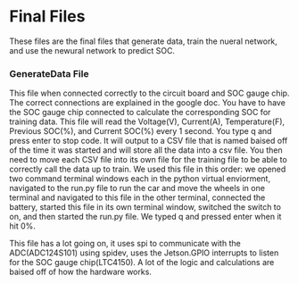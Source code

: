 # Final Files
These files are the final files that generate data, train the nueral network, and use the newural network to predict SOC.

### GenerateData File
This file when connected correctly to the circuit board and SOC gauge chip. The correct connections are explained in the google doc. You have to have the SOC gauge chip connected to calculate the corresponding SOC for training data. This file will read the Voltage(V), Current(A), Temperature(F), Previous SOC(%), and Current SOC(%) every 1 second. You type q and press enter to stop code. It will output to a CSV file that is named baised off of the time it was started and will store all the data into a csv file. You then need to move each CSV file into its own file for the training file to be able to correctly call the data up to train. We used this file in this order: we opened two command terminal windows each in the python virtual enviorment, navigated to the run.py file to run the car and move the wheels in one terminal and navigated to this file in the other terminal, connected the battery, started this file in its own terminal window, switched the switch to on, and then started the run.py file. We typed q and pressed enter when it hit 0%.

This file has a lot going on, it uses spi to communicate with the ADC(ADC124S101) using spidev, uses the Jetson.GPIO interrupts to listen for the SOC gauge chip(LTC4150). A lot of the logic and calculations are baised off of how the hardware works.
